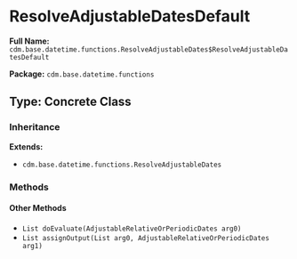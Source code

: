 # ResolveAdjustableDatesDefault

**Full Name:** `cdm.base.datetime.functions.ResolveAdjustableDates$ResolveAdjustableDatesDefault`

**Package:** `cdm.base.datetime.functions`

## Type: Concrete Class

### Inheritance

**Extends:**
- `cdm.base.datetime.functions.ResolveAdjustableDates`

### Methods

#### Other Methods

- `List doEvaluate(AdjustableRelativeOrPeriodicDates arg0)`
- `List assignOutput(List arg0, AdjustableRelativeOrPeriodicDates arg1)`

